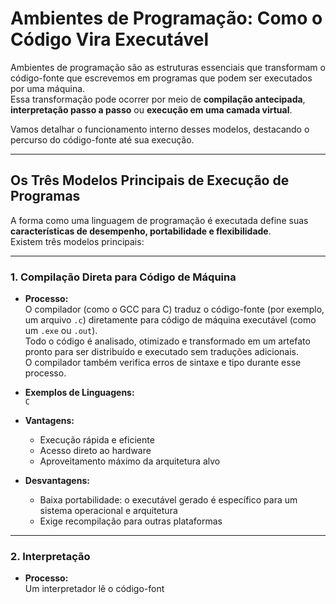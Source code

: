 # Ambientes de Programação: Como o Código Vira Executável

Ambientes de programação são as estruturas essenciais que transformam o código-fonte que escrevemos em programas que podem ser executados por uma máquina.  
Essa transformação pode ocorrer por meio de **compilação antecipada**, **interpretação passo a passo** ou **execução em uma camada virtual**.

Vamos detalhar o funcionamento interno desses modelos, destacando o percurso do código-fonte até sua execução.

---

## Os Três Modelos Principais de Execução de Programas

A forma como uma linguagem de programação é executada define suas **características de desempenho, portabilidade e flexibilidade**.  
Existem três modelos principais:

---

### 1. Compilação Direta para Código de Máquina

- **Processo:**  
  O compilador (como o GCC para C) traduz o código-fonte (por exemplo, um arquivo `.c`) diretamente para código de máquina executável (como um `.exe` ou `.out`).  
  Todo o código é analisado, otimizado e transformado em um artefato pronto para ser distribuído e executado sem traduções adicionais.  
  O compilador também verifica erros de sintaxe e tipo durante esse processo.

- **Exemplos de Linguagens:**  
  `C`

- **Vantagens:**
  - Execução rápida e eficiente
  - Acesso direto ao hardware
  - Aproveitamento máximo da arquitetura alvo

- **Desvantagens:**
  - Baixa portabilidade: o executável gerado é específico para um sistema operacional e arquitetura
  - Exige recompilação para outras plataformas

---

### 2. Interpretação

- **Processo:**  
  Um interpretador lê o código-font

